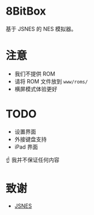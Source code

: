 # 8BitBox

基于 JSNES 的 NES 模拟器。

# 注意

- 我们不提供 ROM
- 请将 ROM 文件放到 `www/roms/`
- 横屏模式体验更好

# TODO

- 设置界面
- 外接键盘支持
- iPad 界面

☝️ 我并不保证任何内容

# 致谢

- [JSNES](https://github.com/bfirsh/jsnes)